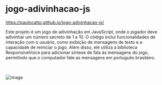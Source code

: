 # jogo-adivinhacao-js

https://paulocatto.github.io/jogo-adivinhacao-js/

Este projeto é um jogo de adivinhação em JavaScript, onde o jogador deve adivinhar um número secreto de 1 a 10.
O código inclui funcionalidades de interação com o usuário, como exibição de mensagens de texto e a capacidade de reiniciar o jogo.
Além disso, ele utiliza a biblioteca ResponsiveVoice para adicionar síntese de fala às mensagens do jogo,
permitindo que o computador fale as mensagens em português brasileiro.
<br>
<br>
<br>


![image](https://github.com/PauloCatto/jogo-adivinhacao-js/assets/108766424/a8bb1179-5c56-4fee-92df-281d10f589f7)
